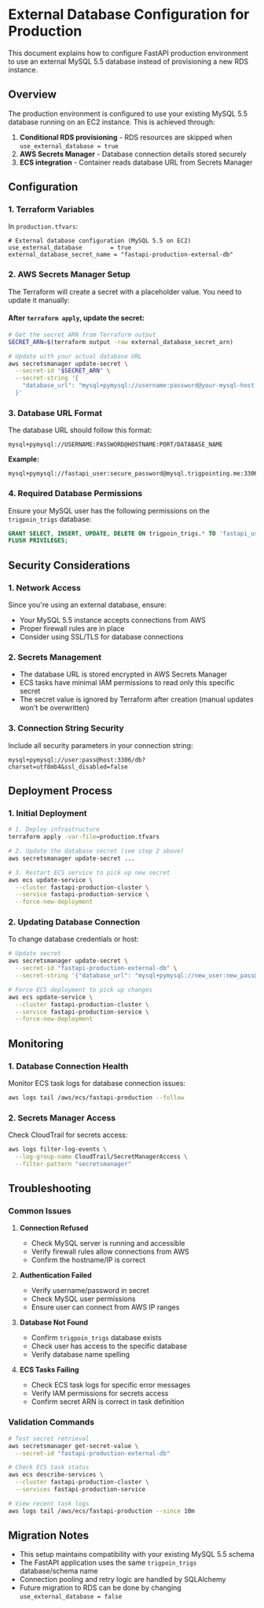 # External Database Configuration for Production

This document explains how to configure FastAPI production environment to use an external MySQL 5.5 database instead of provisioning a new RDS instance.

## Overview

The production environment is configured to use your existing MySQL 5.5 database running on an EC2 instance. This is achieved through:

1. **Conditional RDS provisioning** - RDS resources are skipped when `use_external_database = true`
2. **AWS Secrets Manager** - Database connection details stored securely
3. **ECS integration** - Container reads database URL from Secrets Manager

## Configuration

### 1. Terraform Variables

In `production.tfvars`:

```hcl
# External database configuration (MySQL 5.5 on EC2)
use_external_database        = true
external_database_secret_name = "fastapi-production-external-db"
```

### 2. AWS Secrets Manager Setup

The Terraform will create a secret with a placeholder value. You need to update it manually:

#### After `terraform apply`, update the secret:

```bash
# Get the secret ARN from Terraform output
SECRET_ARN=$(terraform output -raw external_database_secret_arn)

# Update with your actual database URL
aws secretsmanager update-secret \
  --secret-id "$SECRET_ARN" \
  --secret-string '{
    "database_url": "mysql+pymysql://username:password@your-mysql-host:3306/trigpoin_trigs"
  }'
```

### 3. Database URL Format

The database URL should follow this format:

```
mysql+pymysql://USERNAME:PASSWORD@HOSTNAME:PORT/DATABASE_NAME
```

**Example:**
```
mysql+pymysql://fastapi_user:secure_password@mysql.trigpointing.me:3306/trigpoin_trigs
```

### 4. Required Database Permissions

Ensure your MySQL user has the following permissions on the `trigpoin_trigs` database:

```sql
GRANT SELECT, INSERT, UPDATE, DELETE ON trigpoin_trigs.* TO 'fastapi_user'@'%';
FLUSH PRIVILEGES;
```

## Security Considerations

### 1. Network Access

Since you're using an external database, ensure:

- Your MySQL 5.5 instance accepts connections from AWS
- Proper firewall rules are in place
- Consider using SSL/TLS for database connections

### 2. Secrets Management

- The database URL is stored encrypted in AWS Secrets Manager
- ECS tasks have minimal IAM permissions to read only this specific secret
- The secret value is ignored by Terraform after creation (manual updates won't be overwritten)

### 3. Connection String Security

Include all security parameters in your connection string:

```
mysql+pymysql://user:pass@host:3306/db?charset=utf8mb4&ssl_disabled=false
```

## Deployment Process

### 1. Initial Deployment

```bash
# 1. Deploy infrastructure
terraform apply -var-file=production.tfvars

# 2. Update the database secret (see step 2 above)
aws secretsmanager update-secret ...

# 3. Restart ECS service to pick up new secret
aws ecs update-service \
  --cluster fastapi-production-cluster \
  --service fastapi-production-service \
  --force-new-deployment
```

### 2. Updating Database Connection

To change database credentials or host:

```bash
# Update secret
aws secretsmanager update-secret \
  --secret-id "fastapi-production-external-db" \
  --secret-string '{"database_url": "mysql+pymysql://new_user:new_pass@new_host:3306/trigpoin_trigs"}'

# Force ECS deployment to pick up changes
aws ecs update-service \
  --cluster fastapi-production-cluster \
  --service fastapi-production-service \
  --force-new-deployment
```

## Monitoring

### 1. Database Connection Health

Monitor ECS task logs for database connection issues:

```bash
aws logs tail /aws/ecs/fastapi-production --follow
```

### 2. Secrets Manager Access

Check CloudTrail for secrets access:

```bash
aws logs filter-log-events \
  --log-group-name CloudTrail/SecretManagerAccess \
  --filter-pattern "secretsmanager"
```

## Troubleshooting

### Common Issues

1. **Connection Refused**
   - Check MySQL server is running and accessible
   - Verify firewall rules allow connections from AWS
   - Confirm the hostname/IP is correct

2. **Authentication Failed**
   - Verify username/password in secret
   - Check MySQL user permissions
   - Ensure user can connect from AWS IP ranges

3. **Database Not Found**
   - Confirm `trigpoin_trigs` database exists
   - Check user has access to the specific database
   - Verify database name spelling

4. **ECS Tasks Failing**
   - Check ECS task logs for specific error messages
   - Verify IAM permissions for secrets access
   - Confirm secret ARN is correct in task definition

### Validation Commands

```bash
# Test secret retrieval
aws secretsmanager get-secret-value \
  --secret-id "fastapi-production-external-db"

# Check ECS task status
aws ecs describe-services \
  --cluster fastapi-production-cluster \
  --services fastapi-production-service

# View recent task logs
aws logs tail /aws/ecs/fastapi-production --since 10m
```

## Migration Notes

- This setup maintains compatibility with your existing MySQL 5.5 schema
- The FastAPI application uses the same `trigpoin_trigs` database/schema name
- Connection pooling and retry logic are handled by SQLAlchemy
- Future migration to RDS can be done by changing `use_external_database = false`
